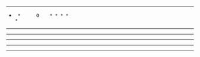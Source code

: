  ***********************************************************************************************************************
 *      *      O    * * * *                                                                                                     *
 *      *      *    *     *                                                                                         *
 *******       *    * *****                                                                                            *
 *      *      *    *     *
 *      *      *    * * * *
 *********************************************************************************************************************

